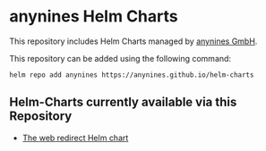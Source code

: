 # anynines Helm Charts

This repository includes Helm Charts managed by [anynines GmbH](https://www.anynines.com).

This repository can be added using the following command:

```
helm repo add anynines https://anynines.github.io/helm-charts
```

## Helm-Charts currently available via this Repository
* [The web redirect Helm chart](charts/webredirect)
